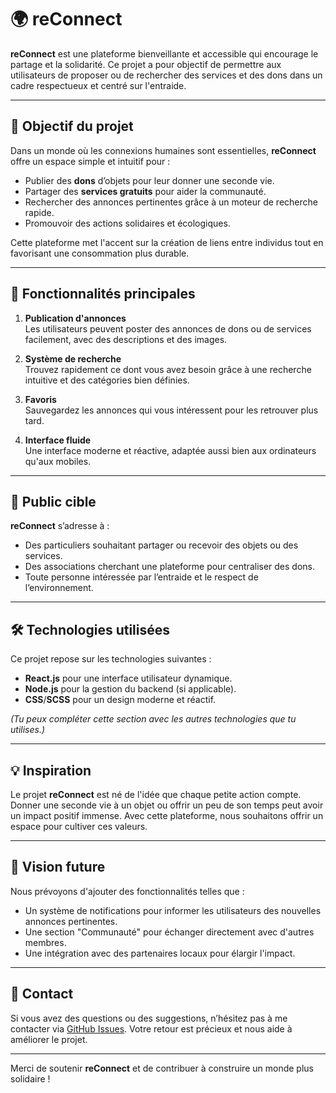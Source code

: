 # 🌍 reConnect

**reConnect** est une plateforme bienveillante et accessible qui encourage le partage et la solidarité. Ce projet a pour objectif de permettre aux utilisateurs de proposer ou de rechercher des services et des dons dans un cadre respectueux et centré sur l'entraide.

---

## 📝 Objectif du projet

Dans un monde où les connexions humaines sont essentielles, **reConnect** offre un espace simple et intuitif pour :

- Publier des **dons** d’objets pour leur donner une seconde vie.
- Partager des **services gratuits** pour aider la communauté.
- Rechercher des annonces pertinentes grâce à un moteur de recherche rapide.
- Promouvoir des actions solidaires et écologiques.

Cette plateforme met l'accent sur la création de liens entre individus tout en favorisant une consommation plus durable.

---

## 🌟 Fonctionnalités principales

1. **Publication d'annonces**  
   Les utilisateurs peuvent poster des annonces de dons ou de services facilement, avec des descriptions et des images.

2. **Système de recherche**  
   Trouvez rapidement ce dont vous avez besoin grâce à une recherche intuitive et des catégories bien définies.

3. **Favoris**  
   Sauvegardez les annonces qui vous intéressent pour les retrouver plus tard.

4. **Interface fluide**  
   Une interface moderne et réactive, adaptée aussi bien aux ordinateurs qu'aux mobiles.

---

## 🎯 Public cible

**reConnect** s’adresse à :  
- Des particuliers souhaitant partager ou recevoir des objets ou des services.
- Des associations cherchant une plateforme pour centraliser des dons.
- Toute personne intéressée par l’entraide et le respect de l’environnement.

---

## 🛠️ Technologies utilisées

Ce projet repose sur les technologies suivantes :  
- **React.js** pour une interface utilisateur dynamique.  
- **Node.js** pour la gestion du backend (si applicable).  
- **CSS**/**SCSS** pour un design moderne et réactif.  

*(Tu peux compléter cette section avec les autres technologies que tu utilises.)*

---

## 💡 Inspiration

Le projet **reConnect** est né de l'idée que chaque petite action compte. Donner une seconde vie à un objet ou offrir un peu de son temps peut avoir un impact positif immense. Avec cette plateforme, nous souhaitons offrir un espace pour cultiver ces valeurs.

---

## 🔮 Vision future

Nous prévoyons d'ajouter des fonctionnalités telles que :  
- Un système de notifications pour informer les utilisateurs des nouvelles annonces pertinentes.  
- Une section "Communauté" pour échanger directement avec d'autres membres.  
- Une intégration avec des partenaires locaux pour élargir l'impact.

---

## 📧 Contact

Si vous avez des questions ou des suggestions, n’hésitez pas à me contacter via [GitHub Issues](https://github.com/Malaurynn/reConnect/issues). Votre retour est précieux et nous aide à améliorer le projet.

---

Merci de soutenir **reConnect** et de contribuer à construire un monde plus solidaire !
